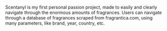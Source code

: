 Scentanyl is my first personal passion project, made to easily and clearly navigate through the enormous amounts of fragrances.
Users can navigate through a database of fragrances scraped from fragrantica.com, using many parameters, like brand, year, country, etc.
